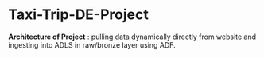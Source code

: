 # Taxi-Trip-DE-Project
**Architecture of Project**
: pulling data dynamically directly from website and ingesting into ADLS in raw/bronze layer using ADF.
